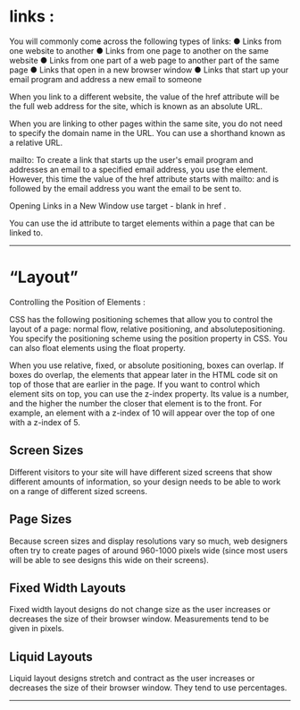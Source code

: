 # links :
You will commonly come across the following types of links:
● Links from one website to another
● Links from one page to another on the same website
● Links from one part of a web page to another part of the
same page
● Links that open in a new browser window
● Links that start up your email program and address a new
email to someone

When you link to a different website, the value of the href 
attribute will be the full web address for the site, which is
known as an absolute URL.

When you are linking to other pages within the same site,
you do not need to specify the domain name in the URL. You
can use a shorthand known as a relative URL.

mailto: 
To create a link that starts up the user's email program and
addresses an email to a specified email address, you use the <a>
element. However, this time the value of the href attribute starts
with mailto: and is followed by the email address you want the
email to be sent to.

Opening Links in a New Window use target - blank  in href .


You can use the id attribute to target elements within
a page that can be linked to.
________________________________________________________________________________________________________________________________________
# “Layout”

Controlling the Position of Elements :

CSS has the following positioning schemes that allow you to control the layout of a page: 
normal flow, relative positioning, and absolutepositioning. You specify the positioning
scheme using the position property in CSS. You can also float elements using the float property.

When you use relative, fixed, or absolute positioning, boxes can
overlap. If boxes do overlap, the elements that appear later in the
HTML code sit on top of those that are earlier in the page.
If you want to control which element sits on top, you can use
the z-index property. Its value is a number, and the higher the
number the closer that element is to the front. For example, an
element with a z-index of 10 will appear over the top of one
with a z-index of 5.

## Screen Sizes
Different visitors to your site will have different sized screens that show
different amounts of information, so your design needs to be able to
work on a range of different sized screens.

## Page Sizes
Because screen sizes and display resolutions vary so much, web
designers often try to create pages of around 960-1000 pixels wide
(since most users will be able to see designs this wide on their screens).


## Fixed Width Layouts
Fixed width layout designs do not change size as the  user increases
or decreases the size of their browser window.
Measurements tend to be given in pixels.

## Liquid Layouts
Liquid layout designs stretch and contract as the user increases or decreases the
size of their browser window. They tend to use percentages.

_______________________________________________________________________________________________________________________






